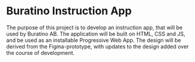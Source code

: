 # Buratino Instruction App
The purpose of this project is to develop an instruction app, that will be used by Buratino AB. The application will be built on HTML, CSS and JS, and be used as an installable Progressive Web App. The design will be derived from the Figma-prototype, with updates to the design added over the course of development.
